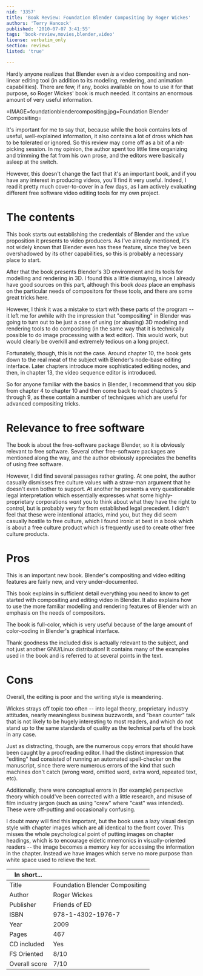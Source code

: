 ```yaml
---
nid: '3357'
title: 'Book Review: Foundation Blender Compositing by Roger Wickes'
authors: 'Terry Hancock'
published: '2010-07-07 3:41:55'
tags: 'book-review,movies,blender,video'
license: verbatim_only
section: reviews
listed: 'true'

---
```

<!--Foundation Blender Compositing-->
<!--by Roger Wickes-->

Hardly anyone realizes that Blender even _is_ a video compositing and non-linear editing tool (in addition to its modeling, rendering, and animation capabilities). There are few, if any, books available on how to use it for that purpose, so Roger Wickes' book is much needed. It contains an enormous amount of very useful information.

<!--break-->

=IMAGE=foundationblendercompositing.jpg=Foundation Blender Compositing=

It's important for me to say that, because while the book contains lots of useful, well-explained information, it also contains a lot of dross which has to be tolerated or ignored. So this review may come off as a bit of a nit-picking session. In my opinion, the author spent too little time organizing and trimming the fat from his own prose, and the editors were basically asleep at the switch.

However, this doesn't change the fact that it's an important book, and if you have any interest in producing videos, you'll find it very useful. Indeed, I read it pretty much cover-to-cover in a few days, as I am actively evaluating different free software video editing tools for my own project.

# The contents

This book starts out establishing the credentials of Blender and the value proposition it presents to video producers. As I've already mentioned, it's not widely known that Blender even has these feature, since they've been overshadowed by its other capabilities, so this is probably a necessary place to start.

After that the book presents Blender's 3D environment and its tools for modelling and rendering in 3D. I found this a little dismaying, since I already have good sources on this part, although this book _does_ place an emphasis on the particular needs of compositors for these tools, and there are some great tricks here.

However, I think it was a mistake to start with these parts of the program -- it left me for awhile with the impression that "compositing" in Blender was going to turn out to be just a case of using (or abusing) 3D modeling and rendering tools to do compositing (in the same way that it is technically possible to do image processing with a text editor). This would work, but would clearly be overkill and extremely tedious on a long project.

Fortunately, though, this is not the case. Around chapter 10, the book gets down to the real meat of the subject with Blender's node-base editing interface. Later chapters introduce more sophisticated editing nodes, and then, in chapter 13, the video sequence editor is introduced.

So for anyone familiar with the basics in Blender, I recommend that you skip from chapter 4 to chapter 10 and then come back to read chapters 5 through 9, as these contain a number of techniques which are useful for advanced compositing tricks.

# Relevance to free software

The book is about the free-software package Blender, so it is obviously relevant to free software. Several other free-software packages are mentioned along the way, and the author obviously appreciates the benefits of using free software.

However, I did find several passages rather grating. At one point, the author casually dismisses free culture values with a straw-man argument that he doesn't even bother to support. At another he presents a very questionable legal interpretation which essentially expresses what some highly-proprietary corporations _want_ you to think about what they have the right to control, but is probably very far from established legal precedent. I didn't feel that these were intentional attacks, mind you, but they did seem casually hostile to free culture, which I found ironic at best in a book which is about a free culture product which is frequently used to create other free culture products.

# Pros

This is an important new book. Blender's compositing and video editing features are fairly new, and very under-documented.

This book explains in sufficient detail everything you need to know to get started with compositing and editing video in Blender. It also explains how to use the more familiar modelling and rendering features of Blender with an emphasis on the needs of compositors.

The book is full-color, which is very useful because of the large amount of color-coding in Blender's graphical interface.

Thank goodness the included disk is actually relevant to the subject, and not just another GNU/Linux distribution! It contains many of the examples used in the book and is referred to at several points in the text.

# Cons

Overall, the editing is poor and the writing style is meandering. 

Wickes strays off topic too often -- into legal theory, proprietary industry attitudes, nearly meaningless business buzzwords, and "bean counter" talk that is not likely to be hugely interesting to most readers, and which do not stand up to the same standards of quality as the technical parts of the book in any case.

Just as distracting, though, are the numerous copy errors that should have been caught by a proofreading editor. I had the distinct impression that "editing" had consisted of running an automated spell-checker on the manuscript, since there were numerous errors of the kind that such machines don't catch (wrong word, omitted word, extra word, repeated text, etc).

Additionally, there were conceptual errors in (for example) perspective theory which could've been corrected with a little research, and misuse of film industry jargon (such as using "crew" where "cast" was intended). These were off-putting and occasionally confusing. 

I doubt many will find this important, but the book uses a lazy visual design style with chapter images which are all identical to the front cover. This misses the whole psychological point of putting images on chapter headings, which is to encourage eidetic mnemonics in visually-oriented readers -- the image becomes a memory key for accessing the information in the chapter. Instead we have images which serve no more purpose than white space used to relieve the text.


In short...     |   ` `
----------------|-------------
Title           |   Foundation Blender Compositing
Author          |   Roger Wickes
Publisher       |   Friends of ED
ISBN            |   978-1-4302-1976-7
Year            |   2009
Pages           |   467
CD included     |   Yes
FS Oriented     |   8/10
Overall score   |   7/10

